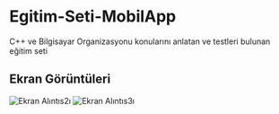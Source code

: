 # Egitim-Seti-MobilApp
C++ ve Bilgisayar Organizasyonu konularını anlatan ve testleri bulunan eğitim seti

## Ekran Görüntüleri

![Ekran Alıntıs2ı](https://user-images.githubusercontent.com/50929320/58358006-c1e0dc00-7e85-11e9-9d7c-b4fb48377eb2.PNG)
![Ekran Alıntıs3ı](https://user-images.githubusercontent.com/50929320/58358007-c2797280-7e85-11e9-93f9-5780bd2b50ff.PNG)
